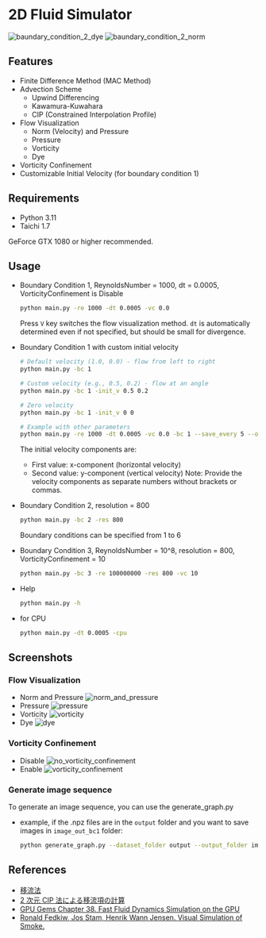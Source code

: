 # 2D Fluid Simulator

![baundary_condition_2_dye](./images/bc2_res1600_cip_dye.jpg)
![baundary_condition_2_norm](./images/bc2_res1600_cip_norm.jpg)

## Features

- Finite Difference Method (MAC Method)
- Advection Scheme
  - Upwind Differencing
  - Kawamura-Kuwahara
  - CIP (Constrained Interpolation Profile)
- Flow Visualization
  - Norm (Velocity) and Pressure
  - Pressure
  - Vorticity
  - Dye
- Vorticity Confinement
- Customizable Initial Velocity (for boundary condition 1)

## Requirements

- Python 3.11
- Taichi 1.7

GeForce GTX 1080 or higher recommended.

## Usage

- Boundary Condition 1, ReynoldsNumber = 1000, dt = 0.0005, VorticityConfinement is Disable
  ```bash
  python main.py -re 1000 -dt 0.0005 -vc 0.0
  ```
  Press `V` key switches the flow visualization method.
  `dt` is automatically determined even if not specified, but should be small for divergence.

- Boundary Condition 1 with custom initial velocity
  ```bash
  # Default velocity (1.0, 0.0) - flow from left to right
  python main.py -bc 1

  # Custom velocity (e.g., 0.5, 0.2) - flow at an angle
  python main.py -bc 1 -init_v 0.5 0.2

  # Zero velocity
  python main.py -bc 1 -init_v 0 0

  # Example with other parameters
  python main.py -re 1000 -dt 0.0005 -vc 0.0 -bc 1 --save_every 5 --output_path data_bc1 --initial_velocity 1.0 0
  ```
  The initial velocity components are:
  - First value: x-component (horizontal velocity)
  - Second value: y-component (vertical velocity)
  Note: Provide the velocity components as separate numbers without brackets or commas.

- Boundary Condition 2, resolution = 800
  ```bash
  python main.py -bc 2 -res 800
  ```
  Boundary conditions can be specified from 1 to 6
- Boundary Condition 3, ReynoldsNumber = 10^8, resolution = 800, VorticityConfinement = 10
  ```bash
  python main.py -bc 3 -re 100000000 -res 800 -vc 10
  ```
- Help
  ```bash
  python main.py -h
  ```
- for CPU
  ```bash
  python main.py -dt 0.0005 -cpu
  ```

## Screenshots

### Flow Visualization

- Norm and Pressure
  ![norm_and_pressure](./images/bc5_res800_cip_norm.jpg)
- Pressure
  ![pressure](./images/bc5_res800_cip_pressure.jpg)
- Vorticity
  ![vorticity](./images/bc5_res800_cip_vorticity.jpg)
- Dye
  ![dye](./images/bc5_res800_cip_dye.jpg)

### Vorticity Confinement

- Disable
  ![no_vorticity_confinement](./images/bc3_res800_cip_dye_novc.jpg)
- Enable
  ![vorticity_confinement](./images/bc3_res800_cip_dye_vc.jpg)


### Generate image sequence
To generate an image sequence, you can use the generate_graph.py
- example, if the .npz files are in the `output` folder and you want to save images in `image_out_bc1` folder:
  ```bash
  python generate_graph.py --dataset_folder output --output_folder image_out_bc1
  ```

## References

- [移流法](https://pbcglab.jp/cgi-bin/wiki/index.php?%E7%A7%BB%E6%B5%81%E6%B3%95)
- [2 次元 CIP 法による移流項の計算](https://i-ric.org/yasu/nbook2/04_Chapt04.html#cip)
- [GPU Gems Chapter 38. Fast Fluid Dynamics Simulation on the GPU
  ](https://developer.nvidia.com/gpugems/gpugems/part-vi-beyond-triangles/chapter-38-fast-fluid-dynamics-simulation-gpu)
- [Ronald Fedkiw, Jos Stam, Henrik Wann Jensen. Visual Simulation of Smoke.](https://web.stanford.edu/class/cs237d/smoke.pdf)
